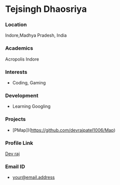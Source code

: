 # Tejsingh Dhaosriya

### Location

Indore,Madhya Pradesh, India

### Academics

Acropolis Indore

### Interests

- Coding, Gaming

### Development

- Learning Googling

### Projects

- [PMap])(https://github.com/devrajpatel1006/Map)

### Profile Link

[Dev raj](https://github.com/devrajpatel1006a)

### Email ID

- your@email.address
